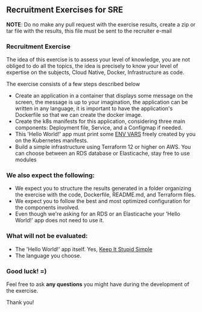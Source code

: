 ## Recruitment Exercises for SRE

**NOTE**: Do no make any pull request with the exercise results, create a zip or tar file with the results, this file must be sent to the recruiter e-mail

### Recruitment Exercise

The idea of this exercise is to assess your level of knowledge, you are not obliged to do all the topics, the idea is precisely to know your level of expertise on the subjects, Cloud Native, Docker, Infrastructure as code.

The exercise consists of a few steps described below

- Create an application in a container that displays some message on the screen, the message is up to your imagination, the application can be written in any language, it is important to have the application's Dockerfile so that we can create the docker image.
- Create the k8s manifests for this application, considering three main components: Deployment file, Service, and a Configmap if needed.
- This 'Hello World!' app must print some [ENV VARS](https://en.wikipedia.org/wiki/Environment_variable) freely created by you on the Kubernetes manifests.
- Build a simple infrastructure using Terraform 12 or higher on AWS. You can choose between an RDS database or Elasticache, stay free to use modules

### We also expect the following:

- We expect you to structure the results generated in a folder organizing the exercise with the code, Dockerfile, README.md, and Terraform files.
- We expect you to follow the best and most optimized configuration for the components involved.
- Even though we're asking for an RDS or an Elasticache your 'Hello World!' app does not need to use it.

### What will not be evaluated:

- The 'Hello World!' app itself. Yes, [Keep It Stupid Simple](https://en.wikipedia.org/wiki/KISS_principle)
- The language you choose.

### Good luck! =)

Feel free to ask **any questions** you might have during the development of the exercise.

Thank you!
